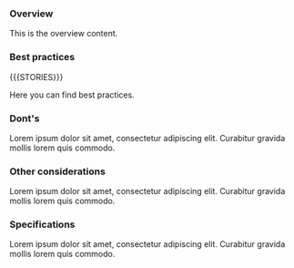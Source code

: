 ### Overview

This is the overview content.


### Best practices

{{{STORIES}}}


Here you can find best practices.

### Dont's

Lorem ipsum dolor sit amet, consectetur adipiscing elit. Curabitur gravida mollis lorem quis commodo.

### Other considerations

Lorem ipsum dolor sit amet, consectetur adipiscing elit. Curabitur gravida mollis lorem quis commodo.

### Specifications

Lorem ipsum dolor sit amet, consectetur adipiscing elit. Curabitur gravida mollis lorem quis commodo.

